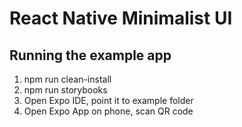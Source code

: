 # React Native Minimalist UI

## Running the example app

1. npm run clean-install
2. npm run storybooks
3. Open Expo IDE, point it to example folder
4. Open Expo App on phone, scan QR code
